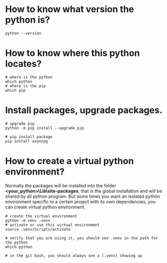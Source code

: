 # How to know what version the python is?
```shell
python --version
```

# How to know where this python locates?
```shell
# where is the python
which python
# where is the pip
which pip
```

# Install packages, upgrade packages.
```shell
# upgrade pip
python -m pip install --upgrade pip

# pip install package
pip install asyncpg

```

# How to create a virtual python environment?
Normally the packages will be installed into the folder **<your_python>\Lib\site-packages**, that is the global installation and will be shared by all python program. But some times you want an isolated python environment specific to a certain project with its own dependencies, you can create virtual python environment.

```shell
# create the virtual environment
python -m venv .venv
# activate or use this virtual environment
source .venv/Scripts/activate

# verify that you are using it, you should see .venv in the path for the python
which python

# in the git bash, you should always see a (.venv) showing up

```